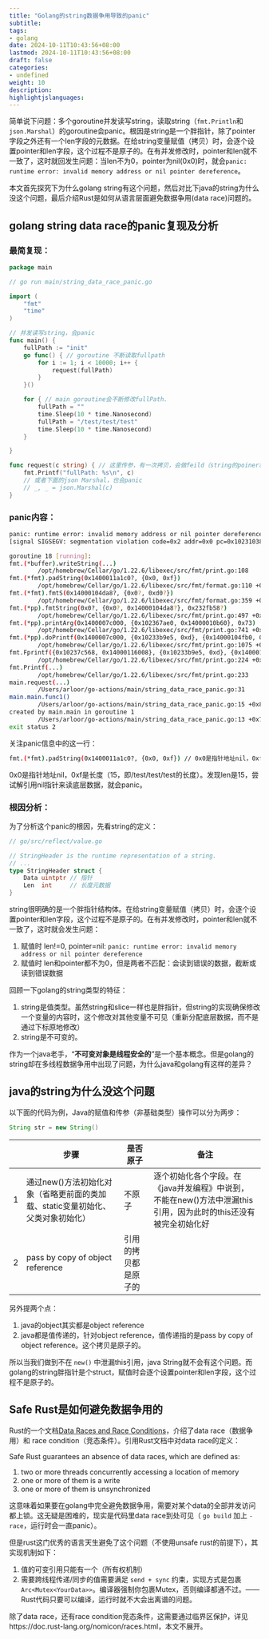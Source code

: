 ```yaml
---
title: "Golang的string数据争用导致的panic"
subtitle:
tags: 
- golang
date: 2024-10-11T10:43:56+08:00
lastmod: 2024-10-11T10:43:56+08:00
draft: false
categories: 
- undefined
weight: 10
description:
highlightjslanguages:
---
```


简单说下问题：多个goroutine并发读写string，读取string（`fmt.Println`和`json.Marshal`）的goroutine会panic。根因是string是一个胖指针，除了pointer字段之外还有一个len字段的元数据。在给string变量赋值（拷贝）时，会逐个设置pointer和len字段，这个过程不是原子的。在有并发修改时，pointer和len就不一致了，这时就回发生问题：当len不为0，pointer为nil(0x0)时，就会`panic: runtime error: invalid memory address or nil pointer dereference`。

本文首先探究下为什么golang string有这个问题，然后对比下java的string为什么没这个问题，最后介绍Rust是如何从语言层面避免数据争用(data race)问题的。

<!--more-->

## golang string data race的panic复现及分析

### 最简复现：

```go
package main

// go run main/string_data_race_panic.go

import (
	"fmt"
	"time"
)

// 并发读写string，会panic
func main() {
	fullPath := "init"
	go func() { // goroutine 不断读取fullpath
		for i := 1; i < 10000; i++ {
			request(fullPath)
		}
	}()

	for { // main goroutine会不断修改fullPath.
		fullPath = ""
		time.Sleep(10 * time.Nanosecond)
		fullPath = "/test/test/test"
		time.Sleep(10 * time.Nanosecond)
	}

}

func request(c string) { // 这里传参，有一次拷贝，会做feild（string的poiner和len）的赋值
	fmt.Printf("fullPath: %s\n", c)
	// 或者下面的json Marshal，也会panic
	// _, _ = json.Marshal(c)
}
```

### panic内容：

```bash
panic: runtime error: invalid memory address or nil pointer dereference
[signal SIGSEGV: segmentation violation code=0x2 addr=0x0 pc=0x102310388]

goroutine 18 [running]:
fmt.(*buffer).writeString(...)
        /opt/homebrew/Cellar/go/1.22.6/libexec/src/fmt/print.go:108
fmt.(*fmt).padString(0x1400011a1c0?, {0x0, 0xf})
        /opt/homebrew/Cellar/go/1.22.6/libexec/src/fmt/format.go:110 +0x23c
fmt.(*fmt).fmtS(0x14000104da8?, {0x0?, 0xd0?})
        /opt/homebrew/Cellar/go/1.22.6/libexec/src/fmt/format.go:359 +0x40
fmt.(*pp).fmtString(0x0?, {0x0?, 0x14000104da8?}, 0x232fb58?)
        /opt/homebrew/Cellar/go/1.22.6/libexec/src/fmt/print.go:497 +0xe4
fmt.(*pp).printArg(0x1400007c000, {0x102367ae0, 0x14000010b60}, 0x73)
        /opt/homebrew/Cellar/go/1.22.6/libexec/src/fmt/print.go:741 +0x314
fmt.(*pp).doPrintf(0x1400007c000, {0x10233b9e5, 0xd}, {0x14000104fb0, 0x1, 0x1})
        /opt/homebrew/Cellar/go/1.22.6/libexec/src/fmt/print.go:1075 +0x2d8
fmt.Fprintf({0x10237c568, 0x14000116008}, {0x10233b9e5, 0xd}, {0x14000104fb0, 0x1, 0x1})
        /opt/homebrew/Cellar/go/1.22.6/libexec/src/fmt/print.go:224 +0x54
fmt.Printf(...)
        /opt/homebrew/Cellar/go/1.22.6/libexec/src/fmt/print.go:233
main.request(...)
        /Users/arloor/go-actions/main/string_data_race_panic.go:31
main.main.func1()
        /Users/arloor/go-actions/main/string_data_race_panic.go:15 +0x80
created by main.main in goroutine 1
        /Users/arloor/go-actions/main/string_data_race_panic.go:13 +0x7c
exit status 2
```

关注panic信息中的这一行：

```bash
fmt.(*fmt).padString(0x1400011a1c0?, {0x0, 0xf}) // 0x0是指针地址nil，0xf是长度（15，即/test/test/test的长度）
```

0x0是指针地址nil，0xf是长度（15，即/test/test/test的长度）。发现len是15，尝试解引用nil指针来读底层数据，就会panic。

### 根因分析：

为了分析这个panic的根因，先看string的定义：

```go
// go/src/reflect/value.go

// StringHeader is the runtime representation of a string.
// ...
type StringHeader struct {
    Data uintptr // 指针
    Len  int     // 长度元数据
}
```

string很明确的是一个胖指针结构体。在给string变量赋值（拷贝）时，会逐个设置pointer和len字段，这个过程不是原子的。在有并发修改时，pointer和len就不一致了，这时就会发生问题：

1. 赋值时 len!=0, pointer=nil: `panic: runtime error: invalid memory address or nil pointer dereference`
2. 赋值时 len和pointer都不为0，但是两者不匹配：会读到错误的数据，截断或读到错误数据

回顾一下golang的string类型的特征：

1. string是值类型。虽然string和slice一样也是胖指针，但string的实现确保修改一个变量的内容时，这个修改对其他变量不可见（重新分配底层数据，而不是通过下标原地修改）
2. string是不可变的。

作为一个java老手，“**不可变对象是线程安全的**”是一个基本概念。但是golang的string却在多线程数据争用中出现了问题，为什么java和golang有这样的差异？

## java的string为什么没这个问题

以下面的代码为例，Java的赋值和传参（非基础类型）操作可以分为两步：

```java
String str = new String()
```

| | 步骤 | 是否原子 | 备注 |
| --- | --- | --- | --- |
| 1 | 通过new()方法初始化对象（省略更前面的类加载、static变量初始化、父类对象初始化） | 不原子 | 逐个初始化各个字段。在《java并发编程》中说到，不能在new()方法中泄漏this引用，因为此时的this还没有被完全初始化好 |
| 2 | pass by copy of object reference | 引用的拷贝都是原子的 |  |

另外提两个点：

1. java的object其实都是object reference
2. java都是值传递的，针对object reference，值传递指的是pass by copy of object reference。这个拷贝是原子的。

所以当我们做到不在 `new()` 中泄漏this引用，java String就不会有这个问题。而golang的string胖指针是个struct，赋值时会逐个设置pointer和len字段，这个过程不是原子的。

## Safe Rust是如何避免数据争用的

Rust的一个文档[Data Races and Race Conditions](https://doc.rust-lang.org/nomicon/races.html)，介绍了data race（数据争用）和 race condition（竞态条件）。引用Rust文档中对data race的定义：

Safe Rust guarantees an absence of data races, which are defined as:

1. two or more threads concurrently accessing a location of memory
2. one or more of them is a write
3. one or more of them is unsynchronized

这意味着如果要在golang中完全避免数据争用，需要对某个data的全部并发访问都上锁。这无疑是困难的，现实是代码里data race到处可见（ `go build` 加上 `-race`，运行时会一直panic）。

但是rust这门优秀的语言天生避免了这个问题（不使用unsafe rust的前提下），其实现机制如下：

1. 值的可变引用只能有一个（所有权机制）
2. 需要跨线程传递/同步的值需要满足 `send + sync` 约束，实现方式是包裹 `Arc<Mutex<YourData>>`。编译器强制你包裹Mutex，否则编译都通不过。——Rust代码只要可以编译，运行时就不大会出离谱的问题。

除了data race，还有race condition竞态条件，这需要通过临界区保护，详见https://doc.rust-lang.org/nomicon/races.html，本文不展开。